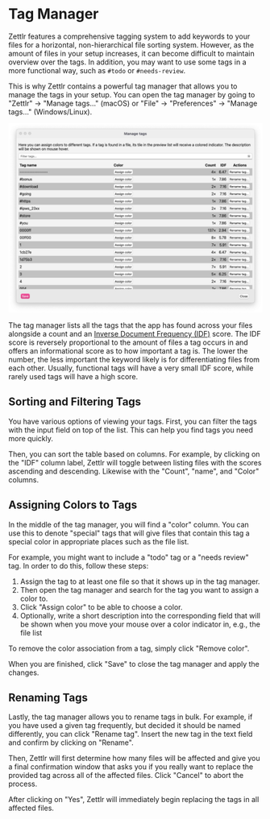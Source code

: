 # Tag Manager

Zettlr features a comprehensive tagging system to add keywords to your files for a horizontal, non-hierarchical file sorting system. However, as the amount of files in your setup increases, it can become difficult to maintain overview over the tags. In addition, you may want to use some tags in a more functional way, such as `#todo` or `#needs-review`.

This is why Zettlr contains a powerful tag manager that allows you to manage the tags in your setup. You can open the tag manager by going to "Zettlr" &rarr; "Manage tags…" (macOS) or "File" &rarr; "Preferences" &rarr; "Manage tags…" (Windows/Linux).

![The Tag Manager Window](../img/tag_manager.png)

The tag manager lists all the tags that the app has found across your files alongside a count and an [Inverse Document Frequency (IDF)](https://en.wikipedia.org/wiki/Tf%E2%80%93idf#Inverse_document_frequency) score. The IDF score is reversely proportional to the amount of files a tag occurs in and offers an informational score as to how important a tag is. The lower the number, the less important the keyword likely is for differentiating files from each other. Usually, functional tags will have a very small IDF score, while rarely used tags will have a high score.

## Sorting and Filtering Tags

You have various options of viewing your tags. First, you can filter the tags with the input field on top of the list. This can help you find tags you need more quickly.

Then, you can sort the table based on columns. For example, by clicking on the "IDF" column label, Zettlr will toggle between listing files with the scores ascending and descending. Likewise with the "Count", "name", and "Color" columns.

## Assigning Colors to Tags

In the middle of the tag manager, you will find a "color" column. You can use this to denote "special" tags that will give files that contain this tag a special color in appropriate places such as the file list.

For example, you might want to include a "todo" tag or a "needs review" tag. In order to do this, follow these steps:

1. Assign the tag to at least one file so that it shows up in the tag manager.
2. Then open the tag manager and search for the tag you want to assign a color to.
3. Click "Assign color" to be able to choose a color.
4. Optionally, write a short description into the corresponding field that will be shown when you move your mouse over a color indicator in, e.g., the file list

To remove the color association from a tag, simply click "Remove color".

When you are finished, click "Save" to close the tag manager and apply the changes.

## Renaming Tags

Lastly, the tag manager allows you to rename tags in bulk. For example, if you have used a given tag frequently, but decided it should be named differently, you can click "Rename tag". Insert the new tag in the text field and confirm by clicking on "Rename".

Then, Zettlr will first determine how many files will be affected and give you a final confirmation window that asks you if you really want to replace the provided tag across all of the affected files. Click "Cancel" to abort the process.

After clicking on "Yes", Zettlr will immediately begin replacing the tags in all affected files.
